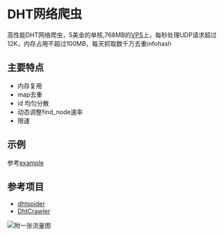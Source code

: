 # DHT网络爬虫

高性能DHT网络爬虫，5美金的单核,768MB的[VPS](https://www.vultr.com/pricing/)上，每秒处理UDP请求超过12K，内存占用不超过100MB，每天抓取数千万去重infohash

## 主要特点

- 内存复用
- map去重
- id 均匀分散
- 动态调整find_node速率
- 限速

## 示例

参考[example](https://github.com/btlike/spider/blob/master/example)



## 参考项目

- [dhtspider](https://github.com/alanyang/dhtspider)
- [DhtCrawler](https://github.com/xiaojiong/DhtCrawler)



![附一张流量图](https://github.com/btlike/spider/blob/master/flow.jpg)